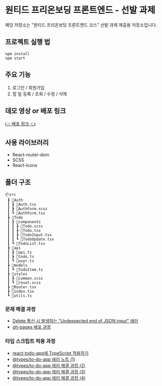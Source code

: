 # 원티드 프리온보딩 프론트엔드 - 선발 과제

해당 저장소는 "원티드 프리온보딩 프론트엔드 코스" 선발 과제 제출용 저장소입니다.

## 프로젝트 실행 법

```
npm install
npm start
```

## 주요 기능

1. 로그인 / 회원가입
2. 할 일 등록 / 조회 / 수정 / 삭제

## 데모 영상 or 배포 링크

[👉 배포 링크 👈](https://chaedie.github.io/wanted-pre-onboarding-fe-7/)

## 사용 라이브러리

- React-router-dom
- SCSS
- React-Icons

## 폴더 구조

```
📦src
 ┣ 📂Auth
 ┃ ┣ 📜Auth.tsx
 ┃ ┣ 📜AuthForm.scss
 ┃ ┗ 📜AuthForm.tsx
 ┣ 📂Todo
 ┃ ┣ 📂components
 ┃ ┃ ┣ 📜Todo.scss
 ┃ ┃ ┣ 📜Todo.tsx
 ┃ ┃ ┣ 📜TodoInput.tsx
 ┃ ┃ ┗ 📜TodoUpdate.tsx
 ┃ ┗ 📜TodoList.tsx
 ┣ 📂api
 ┃ ┣ 📜api.ts
 ┃ ┣ 📜todo.ts
 ┃ ┗ 📜user.ts
 ┣ 📂models
 ┃ ┗ 📜TodoItem.ts
 ┣ 📂styles
 ┃ ┣ 📜common.scss
 ┃ ┗ 📜reset.scss
 ┣ 📜Router.tsx
 ┣ 📜index.tsx
 ┗ 📜utils.ts
```

### 문제 해결 과정

- [Delete 통신 시 발생하는 "Undexpected end of JSON input" 에러](https://chaedies-dev-log.tistory.com/entry/Reactjs-delete-fetch-%EC%8B%9C-Undexpected-end-of-JSON-input)
- [gh-pages 배포 과정](https://chaedies-dev-log.tistory.com/entry/Reactjs-Github-Page%EB%A5%BC-%ED%99%9C%EC%9A%A9%ED%95%9C-%EA%B0%9C%EC%9D%B8-%ED%94%84%EB%A1%9C%EC%A0%9D%ED%8A%B8-%EB%B0%B0%ED%8F%AC)

### 타입 스크립트 적용 과정

- [react-todo-app에 TypeScript 적용하기](https://velog.io/@im_chaedong/react-todo-app%EC%97%90-TypeScript-%EC%A0%81%EC%9A%A9%ED%95%98%EA%B8%B0)
- [@types/to-do-app 에러 노트 (1)](https://velog.io/@im_chaedong/typesto-do-app-%EC%97%90%EB%9F%AC-%EB%85%B8%ED%8A%B8-1)
- [@types/to-do-app 에러 해결 과정 (2)](https://velog.io/@im_chaedong/typesto-do-app-%EC%97%90%EB%9F%AC-%ED%95%B4%EA%B2%B0-%EA%B3%BC%EC%A0%95-2)
- [@types/to-do-app 에러 해결 과정 (3)](https://velog.io/@im_chaedong/typesto-do-app-%EC%97%90%EB%9F%AC-%ED%95%B4%EA%B2%B0-%EA%B3%BC%EC%A0%95-3)
- [@types/to-do-app 에러 해결 과정 (4)](https://velog.io/@im_chaedong/typesto-do-app-%EC%97%90%EB%9F%AC-%ED%95%B4%EA%B2%B0-%EA%B3%BC%EC%A0%95-4)
